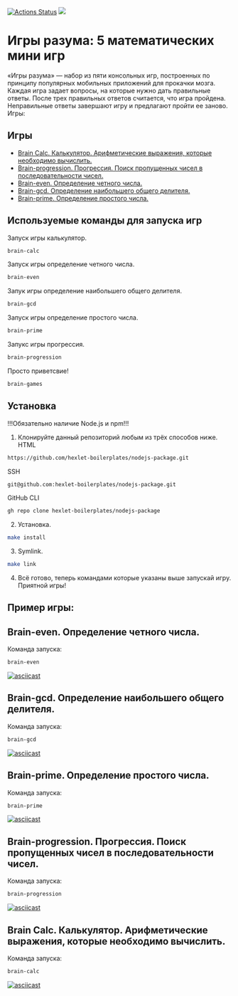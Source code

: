 
[![Actions Status](https://github.com/Typucm/frontend-project-44/actions/workflows/hexlet-check.yml/badge.svg)](https://github.com/Typucm/frontend-project-44/actions)
<a href="https://codeclimate.com/github/Typucm/frontend-project-44/maintainability"><img src="https://api.codeclimate.com/v1/badges/c43f9ecce6563ddaf487/maintainability" /></a>

# Игры разума: 5 математических мини игр
«Игры разума» — набор из пяти консольных игр, построенных по принципу популярных мобильных приложений для прокачки мозга. Каждая игра задает вопросы, на которые нужно дать правильные ответы. После трех правильных ответов считается, что игра пройдена. Неправильные ответы завершают игру и предлагают пройти ее заново. Игры:

## Игры
- [Brain Calc. Калькулятор. Арифметические выражения, которые необходимо вычислить.](#brain-calc-калькулятор-арифметические-выражения-которые-необходимо-вычислить)
- [Brain-progression. Прогрессия. Поиск пропущенных чисел в последовательности чисел.](#brain-progression-прогрессия-поиск-пропущенных-чисел-в-последовательности-чисел)
- [Brain-even. Определение четного числа.](#brain-prime-определение-четного-числа)
- [Brain-gcd. Определение наибольшего общего делителя.](brain-gcd-определение-наибольшего-общего-делителя)
- [Brain-prime. Определение простого числа.](#brain-prime-определение-простого-числа)

## Используемые команды для запуска игр
Запуск игры калькулятор.
```bash
brain-calc
```

Запуск игры определение четного числа.
```bash
brain-even
```

Запук игры определение наибольшего общего делителя.
```bash
brain-gcd
```

Запуск игры определение простого числа.
```bash
brain-prime
```

Запукс игры прогрессия.
```bash
brain-progression
```

Просто приветсвие!
```bash
brain-games
```

## Установка
!!!Обязательно наличие Node.js и npm!!!

1. Клонируйте данный репозиторий любым из трёх способов ниже.
HTML
```bash
https://github.com/hexlet-boilerplates/nodejs-package.git
```
SSH
```bash
git@github.com:hexlet-boilerplates/nodejs-package.git
```
GitHub CLI
```bash
gh repo clone hexlet-boilerplates/nodejs-package
```
2. Установка.
```bash
make install
```
3. Symlink.
```bash
make link
```
4. Всё готово, теперь командами которые указаны выше запускай игру.
Приятной игры!

## Пример игры:

## Brain-even. Определение четного числа.
Команда запуска:
```bash
brain-even
```
[![asciicast](https://asciinema.org/a/tT8veoOLhw9X4RIr0TogPt61D.svg)](https://asciinema.org/a/tT8veoOLhw9X4RIr0TogPt61D)

## Brain-gcd. Определение наибольшего общего делителя.
Команда запуска:
```bash
brain-gcd
```
[![asciicast](https://asciinema.org/a/OpguXn73mvExeL7NnGPXs0MPX.svg)](https://asciinema.org/a/OpguXn73mvExeL7NnGPXs0MPX)

## Brain-prime. Определение простого числа.
Команда запуска:
```bash
brain-prime
```
[![asciicast](https://asciinema.org/a/va7Z3QhhYc1e3n0wOvSXQPqoP.svg)](https://asciinema.org/a/va7Z3QhhYc1e3n0wOvSXQPqoP)

## Brain-progression. Прогрессия. Поиск пропущенных чисел в последовательности чисел.
Команда запуска:
```bash
brain-progression
```
[![asciicast](https://asciinema.org/a/i0m6Uvpclyq9NZjWDUM0732yc.svg)](https://asciinema.org/a/i0m6Uvpclyq9NZjWDUM0732yc)

## Brain Calc. Калькулятор. Арифметические выражения, которые необходимо вычислить.
Команда запуска:
```bash
brain-calc
```
[![asciicast](https://asciinema.org/a/YHRsXqSzq07QlCBCkgCG1ru8f.svg)](https://asciinema.org/a/YHRsXqSzq07QlCBCkgCG1ru8f)